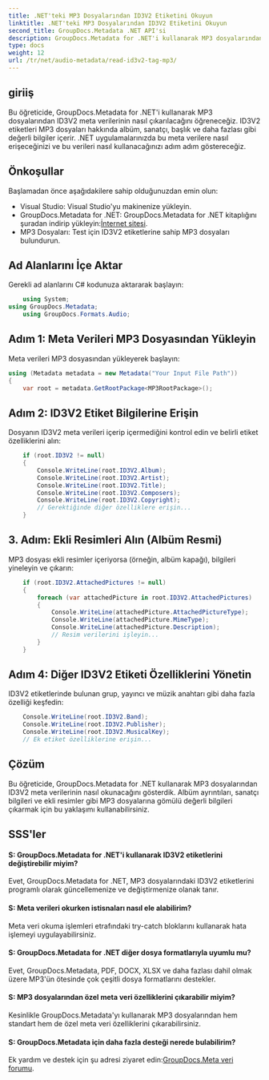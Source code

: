 ```yaml
---
title: .NET'teki MP3 Dosyalarından ID3V2 Etiketini Okuyun
linktitle: .NET'teki MP3 Dosyalarından ID3V2 Etiketini Okuyun
second_title: GroupDocs.Metadata .NET API'si
description: GroupDocs.Metadata for .NET'i kullanarak MP3 dosyalarından ID3V2 etiketlerini nasıl çıkaracağınızı öğrenin. Albüme, sanatçıya ve daha fazlasına programlı olarak erişin.
type: docs
weight: 12
url: /tr/net/audio-metadata/read-id3v2-tag-mp3/
---
```

## giriiş
Bu öğreticide, GroupDocs.Metadata for .NET'i kullanarak MP3 dosyalarından ID3V2 meta verilerinin nasıl çıkarılacağını öğreneceğiz. ID3V2 etiketleri MP3 dosyaları hakkında albüm, sanatçı, başlık ve daha fazlası gibi değerli bilgiler içerir. .NET uygulamalarınızda bu meta verilere nasıl erişeceğinizi ve bu verileri nasıl kullanacağınızı adım adım göstereceğiz.
## Önkoşullar
Başlamadan önce aşağıdakilere sahip olduğunuzdan emin olun:
- Visual Studio: Visual Studio'yu makinenize yükleyin.
-  GroupDocs.Metadata for .NET: GroupDocs.Metadata for .NET kitaplığını şuradan indirip yükleyin:[İnternet sitesi](https://releases.groupdocs.com/metadata/net/).
- MP3 Dosyaları: Test için ID3V2 etiketlerine sahip MP3 dosyaları bulundurun.

## Ad Alanlarını İçe Aktar
Gerekli ad alanlarını C# kodunuza aktararak başlayın:
```csharp
    using System;
using GroupDocs.Metadata;
    using GroupDocs.Formats.Audio;
```
## Adım 1: Meta Verileri MP3 Dosyasından Yükleyin
Meta verileri MP3 dosyasından yükleyerek başlayın:
```csharp
using (Metadata metadata = new Metadata("Your Input File Path"))
{
    var root = metadata.GetRootPackage<MP3RootPackage>();
```
## Adım 2: ID3V2 Etiket Bilgilerine Erişin
Dosyanın ID3V2 meta verileri içerip içermediğini kontrol edin ve belirli etiket özelliklerini alın:
```csharp
    if (root.ID3V2 != null)
    {
        Console.WriteLine(root.ID3V2.Album);
        Console.WriteLine(root.ID3V2.Artist);
        Console.WriteLine(root.ID3V2.Title);
        Console.WriteLine(root.ID3V2.Composers);
        Console.WriteLine(root.ID3V2.Copyright);
        // Gerektiğinde diğer özelliklere erişin...
    }
```
## 3. Adım: Ekli Resimleri Alın (Albüm Resmi)
MP3 dosyası ekli resimler içeriyorsa (örneğin, albüm kapağı), bilgileri yineleyin ve çıkarın:
```csharp
    if (root.ID3V2.AttachedPictures != null)
    {
        foreach (var attachedPicture in root.ID3V2.AttachedPictures)
        {
            Console.WriteLine(attachedPicture.AttachedPictureType);
            Console.WriteLine(attachedPicture.MimeType);
            Console.WriteLine(attachedPicture.Description);
            // Resim verilerini işleyin...
        }
    }
```
## Adım 4: Diğer ID3V2 Etiketi Özelliklerini Yönetin
ID3V2 etiketlerinde bulunan grup, yayıncı ve müzik anahtarı gibi daha fazla özelliği keşfedin:
```csharp
    Console.WriteLine(root.ID3V2.Band);
    Console.WriteLine(root.ID3V2.Publisher);
    Console.WriteLine(root.ID3V2.MusicalKey);
    // Ek etiket özelliklerine erişin...
```

## Çözüm
Bu öğreticide, GroupDocs.Metadata for .NET kullanarak MP3 dosyalarından ID3V2 meta verilerinin nasıl okunacağını gösterdik. Albüm ayrıntıları, sanatçı bilgileri ve ekli resimler gibi MP3 dosyalarına gömülü değerli bilgileri çıkarmak için bu yaklaşımı kullanabilirsiniz.

## SSS'ler
#### S: GroupDocs.Metadata for .NET'i kullanarak ID3V2 etiketlerini değiştirebilir miyim?
Evet, GroupDocs.Metadata for .NET, MP3 dosyalarındaki ID3V2 etiketlerini programlı olarak güncellemenize ve değiştirmenize olanak tanır.
#### S: Meta verileri okurken istisnaları nasıl ele alabilirim?
Meta veri okuma işlemleri etrafındaki try-catch bloklarını kullanarak hata işlemeyi uygulayabilirsiniz.
#### S: GroupDocs.Metadata for .NET diğer dosya formatlarıyla uyumlu mu?
Evet, GroupDocs.Metadata, PDF, DOCX, XLSX ve daha fazlası dahil olmak üzere MP3'ün ötesinde çok çeşitli dosya formatlarını destekler.
#### S: MP3 dosyalarından özel meta veri özelliklerini çıkarabilir miyim?
Kesinlikle GroupDocs.Metadata'yı kullanarak MP3 dosyalarından hem standart hem de özel meta veri özelliklerini çıkarabilirsiniz.
#### S: GroupDocs.Metadata için daha fazla desteği nerede bulabilirim?
 Ek yardım ve destek için şu adresi ziyaret edin:[GroupDocs.Meta veri forumu](https://forum.groupdocs.com/c/metadata/14).
